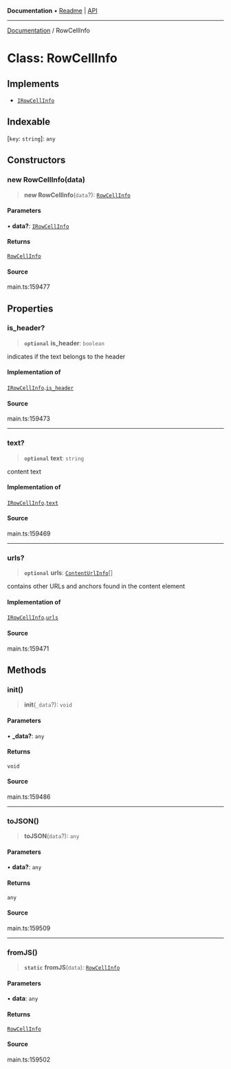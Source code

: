 **Documentation** • [Readme](../README.md) \| [API](../globals.md)

***

[Documentation](../README.md) / RowCellInfo

# Class: RowCellInfo

## Implements

- [`IRowCellInfo`](../interfaces/IRowCellInfo.md)

## Indexable

 \[`key`: `string`\]: `any`

## Constructors

### new RowCellInfo(data)

> **new RowCellInfo**(`data`?): [`RowCellInfo`](RowCellInfo.md)

#### Parameters

• **data?**: [`IRowCellInfo`](../interfaces/IRowCellInfo.md)

#### Returns

[`RowCellInfo`](RowCellInfo.md)

#### Source

main.ts:159477

## Properties

### is\_header?

> **`optional`** **is\_header**: `boolean`

indicates if the text belongs to the header

#### Implementation of

[`IRowCellInfo`](../interfaces/IRowCellInfo.md).[`is_header`](../interfaces/IRowCellInfo.md#is_header)

#### Source

main.ts:159473

***

### text?

> **`optional`** **text**: `string`

content text

#### Implementation of

[`IRowCellInfo`](../interfaces/IRowCellInfo.md).[`text`](../interfaces/IRowCellInfo.md#text)

#### Source

main.ts:159469

***

### urls?

> **`optional`** **urls**: [`ContentUrlInfo`](ContentUrlInfo.md)[]

contains other URLs and anchors found in the content element

#### Implementation of

[`IRowCellInfo`](../interfaces/IRowCellInfo.md).[`urls`](../interfaces/IRowCellInfo.md#urls)

#### Source

main.ts:159471

## Methods

### init()

> **init**(`_data`?): `void`

#### Parameters

• **\_data?**: `any`

#### Returns

`void`

#### Source

main.ts:159486

***

### toJSON()

> **toJSON**(`data`?): `any`

#### Parameters

• **data?**: `any`

#### Returns

`any`

#### Source

main.ts:159509

***

### fromJS()

> **`static`** **fromJS**(`data`): [`RowCellInfo`](RowCellInfo.md)

#### Parameters

• **data**: `any`

#### Returns

[`RowCellInfo`](RowCellInfo.md)

#### Source

main.ts:159502
